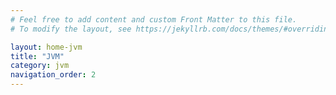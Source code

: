 ```yaml
---
# Feel free to add content and custom Front Matter to this file.
# To modify the layout, see https://jekyllrb.com/docs/themes/#overriding-theme-defaults

layout: home-jvm
title: "JVM"
category: jvm
navigation_order: 2
---
```

